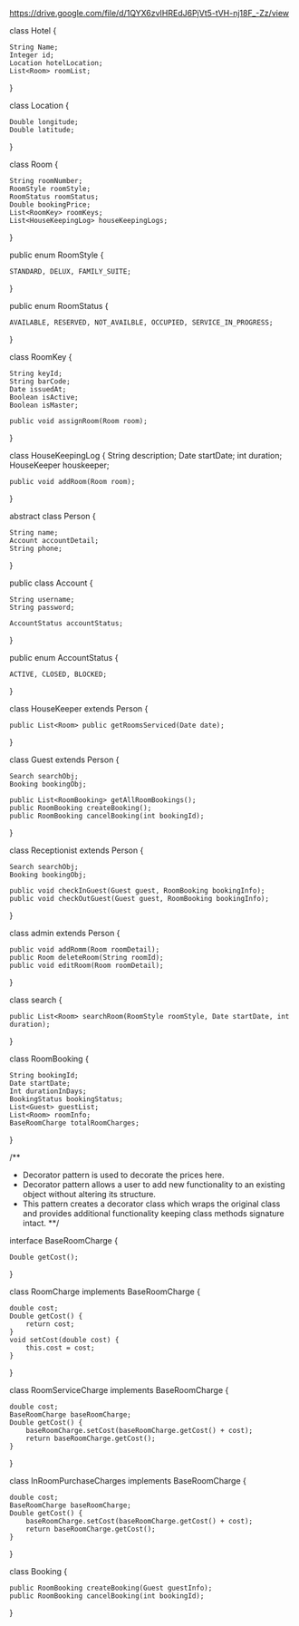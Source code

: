 https://drive.google.com/file/d/1QYX6zvIHREdJ6PjVt5-tVH-nj18F_-Zz/view

class Hotel {
	
	String Name;
	Integer id;
	Location hotelLocation;
	List<Room> roomList;

}

class Location {
	
	Double longitude;
	Double latitude;
}

class Room {
	
	String roomNumber;
	RoomStyle roomStyle;
	RoomStatus roomStatus;
	Double bookingPrice;
	List<RoomKey> roomKeys;
	List<HouseKeepingLog> houseKeepingLogs;

}

public enum RoomStyle {
	
	STANDARD, DELUX, FAMILY_SUITE;
}

public enum RoomStatus {
	
	AVAILABLE, RESERVED, NOT_AVAILBLE, OCCUPIED, SERVICE_IN_PROGRESS;
}

class RoomKey {
	
	String keyId;
	String barCode;
	Date issuedAt;
	Boolean isActive;
	Boolean isMaster;

	public void assignRoom(Room room);

}

class HouseKeepingLog {
	String description;
	Date startDate;
	int duration;
	HouseKeeper houskeeper;

	public void addRoom(Room room);
}

abstract class Person {

	String name;
	Account accountDetail;
	String phone;
}

public class Account {

	String username;
	String password;

	AccountStatus accountStatus;

}

public enum AccountStatus {

	ACTIVE, CLOSED, BLOCKED;
}

class HouseKeeper extends Person {

	public List<Room> public getRoomsServiced(Date date);
}

class Guest extends Person {

	Search searchObj;
	Booking bookingObj;

	public List<RoomBooking> getAllRoomBookings();
	public RoomBooking createBooking();
	public RoomBooking cancelBooking(int bookingId);
}

class Receptionist extends Person {

	Search searchObj;
	Booking bookingObj;

	public void checkInGuest(Guest guest, RoomBooking bookingInfo);
	public void checkOutGuest(Guest guest, RoomBooking bookingInfo);

}

class admin extends Person {

	public void addRomm(Room roomDetail);
	public Room deleteRoom(String roomId);
	public void editRoom(Room roomDetail);
}

class search {

	public List<Room> searchRoom(RoomStyle roomStyle, Date startDate, int duration);

}

class RoomBooking {

	String bookingId;
	Date startDate;
	Int durationInDays;
	BookingStatus bookingStatus;
	List<Guest> guestList;
	List<Room> roomInfo;
	BaseRoomCharge totalRoomCharges;
}


/**
*	Decorator pattern is used to decorate the prices here.
*	Decorator pattern allows a user to add new functionality to an existing object without altering its structure.
*	This pattern creates a decorator class which wraps the original class and provides additional functionality keeping class methods signature intact.
**/

interface BaseRoomCharge {

	Double getCost();

}

class RoomCharge implements BaseRoomCharge {

	
	double cost;
	Double getCost() {
		return cost;
	}
	void setCost(double cost) {
		this.cost = cost;
	}
}

class RoomServiceCharge implements BaseRoomCharge {

	double cost;
	BaseRoomCharge baseRoomCharge;
	Double getCost() {
		baseRoomCharge.setCost(baseRoomCharge.getCost() + cost);
		return baseRoomCharge.getCost();
	}
}

class InRoomPurchaseCharges implements BaseRoomCharge {

	double cost;
	BaseRoomCharge baseRoomCharge;
	Double getCost() {
		baseRoomCharge.setCost(baseRoomCharge.getCost() + cost);
		return baseRoomCharge.getCost();
	}
}

class Booking {

	public RoomBooking createBooking(Guest guestInfo);
	public RoomBooking cancelBooking(int bookingId);

}
